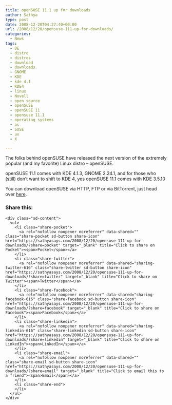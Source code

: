 ```yaml
---
title: openSUSE 11.1 up for downloads
author: Sathya
type: post
date: 2008-12-20T04:27:40+00:00
url: /2008/12/20/opensuse-111-up-for-downloads/
categories:
  - News
tags:
  - DE
  - distro
  - distros
  - download
  - downloads
  - GNOME
  - KDE
  - kde 4.1
  - KDE4
  - linux
  - Novell
  - open source
  - openSuSE
  - openSUSE 11
  - opensuse 11.1
  - operating systems
  - os
  - SUSE
  - ux
  - X

---
```

The folks behind openSUSE have released the next version of the extremely popular (and my favorite) Linux distro &#8211; openSUSE.

openSUSE 11.1 comes with KDE 4.1.3, GNOME 2.24.1, and for those who (still) don&#8217;t want to shift to KDE 4, yes openSUSE 11.1 comes with KDE 3.5.10

You can download openSUSE via HTTP, FTP or via BitTorrent, just head over <a href="http://software.opensuse.org/" target="_blank">here</a>.

<div class="sharedaddy sd-sharing-enabled">
  <div class="robots-nocontent sd-block sd-social sd-social-icon-text sd-sharing">
    <h3 class="sd-title">
      Share this:
    </h3>
    
    <div class="sd-content">
      <ul>
        <li class="share-pocket">
          <a rel="nofollow noopener noreferrer" data-shared="" class="share-pocket sd-button share-icon" href="https://sathyasays.com/2008/12/20/opensuse-111-up-for-downloads/?share=pocket" target="_blank" title="Click to share on Pocket"><span>Pocket</span></a>
        </li>
        <li class="share-twitter">
          <a rel="nofollow noopener noreferrer" data-shared="sharing-twitter-616" class="share-twitter sd-button share-icon" href="https://sathyasays.com/2008/12/20/opensuse-111-up-for-downloads/?share=twitter" target="_blank" title="Click to share on Twitter"><span>Twitter</span></a>
        </li>
        <li class="share-facebook">
          <a rel="nofollow noopener noreferrer" data-shared="sharing-facebook-616" class="share-facebook sd-button share-icon" href="https://sathyasays.com/2008/12/20/opensuse-111-up-for-downloads/?share=facebook" target="_blank" title="Click to share on Facebook"><span>Facebook</span></a>
        </li>
        <li class="share-linkedin">
          <a rel="nofollow noopener noreferrer" data-shared="sharing-linkedin-616" class="share-linkedin sd-button share-icon" href="https://sathyasays.com/2008/12/20/opensuse-111-up-for-downloads/?share=linkedin" target="_blank" title="Click to share on LinkedIn"><span>LinkedIn</span></a>
        </li>
        <li class="share-email">
          <a rel="nofollow noopener noreferrer" data-shared="" class="share-email sd-button share-icon" href="https://sathyasays.com/2008/12/20/opensuse-111-up-for-downloads/?share=email" target="_blank" title="Click to email this to a friend"><span>Email</span></a>
        </li>
        <li class="share-end">
        </li>
      </ul>
    </div>
  </div>
</div>